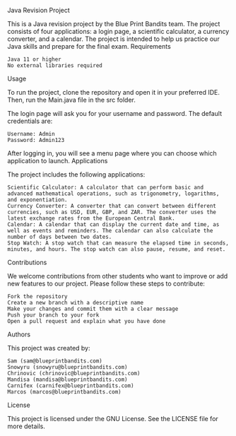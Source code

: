Java Revision Project

This is a Java revision project by the Blue Print Bandits team. The project consists of four applications: a login page, a scientific calculator, a currency converter, and a calendar. The project is intended to help us practice our Java skills and prepare for the final exam.
Requirements

    Java 11 or higher
    No external libraries required

Usage

To run the project, clone the repository and open it in your preferred IDE. Then, run the Main.java file in the src folder.

The login page will ask you for your username and password. The default credentials are:

    Username: Admin
    Password: Admin123

After logging in, you will see a menu page where you can choose which application to launch.
Applications

The project includes the following applications:

    Scientific Calculator: A calculator that can perform basic and advanced mathematical operations, such as trigonometry, logarithms, and exponentiation.
    Currency Converter: A converter that can convert between different currencies, such as USD, EUR, GBP, and ZAR. The converter uses the latest exchange rates from the European Central Bank.
    Calendar: A calendar that can display the current date and time, as well as events and reminders. The calendar can also calculate the number of days between two dates.
    Stop Watch: A stop watch that can measure the elapsed time in seconds, minutes, and hours. The stop watch can also pause, resume, and reset.

Contributions

We welcome contributions from other students who want to improve or add new features to our project. Please follow these steps to contribute:

    Fork the repository
    Create a new branch with a descriptive name
    Make your changes and commit them with a clear message
    Push your branch to your fork
    Open a pull request and explain what you have done

Authors

This project was created by:

    Sam (sam@blueprintbandits.com)
    Snowyru (snowyru@blueprintbandits.com)
    Chrinovic (chrinovic@blueprintbandits.com)
    Mandisa (mandisa@blueprintbandits.com)
    Carnifex (carnifex@blueprintbandits.com)
    Marcos (marcos@blueprintbandits.com)

License

This project is licensed under the GNU License. See the LICENSE file for more details.
